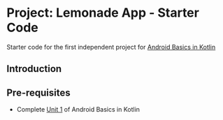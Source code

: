 Project: Lemonade App - Starter Code
==================================

Starter code for the first independent project for [Android Basics in Kotlin](https://developer.android.com/courses/android-basics-kotlin/course)

Introduction
------------

Pre-requisites
--------------

- Complete [Unit 1](https://developer.android.com/courses/android-basics-kotlin/unit-1) of Android Basics in Kotlin
